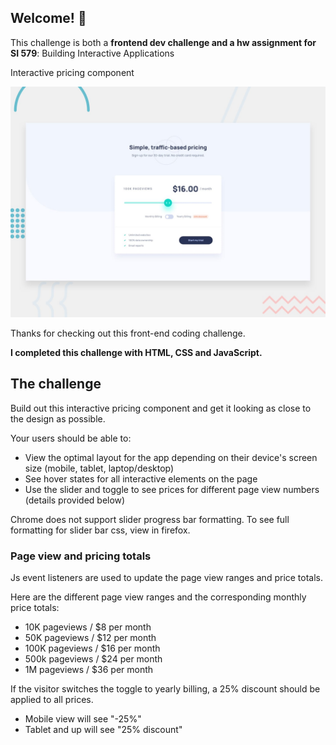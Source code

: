 ## Welcome! 👋



This challenge is both a <strong>frontend dev challenge and a hw assignment for SI 579</strong>: Building Interactive Applications

Interactive pricing component

![Design preview for the Interactive pricing component coding challenge](./design/desktop-preview.jpg)



Thanks for checking out this front-end coding challenge.


**I completed this challenge with HTML, CSS and JavaScript.**

## The challenge

Build out this interactive pricing component and get it looking as close to the design as possible.


Your users should be able to:

- View the optimal layout for the app depending on their device's screen size (mobile, tablet, laptop/desktop)
- See hover states for all interactive elements on the page
- Use the slider and toggle to see prices for different page view numbers (details provided below)


Chrome does not support slider progress bar formatting. To see full formatting for slider bar css, view in firefox. 

### Page view and pricing totals

Js event listeners are used to update the page view ranges and price totals.

Here are the different page view ranges and the corresponding monthly price totals:

- 10K pageviews / $8 per month
- 50K pageviews / $12 per month
- 100K pageviews / $16 per month
- 500k pageviews / $24 per month
- 1M pageviews / $36 per month

If the visitor switches the toggle to yearly billing, a 25% discount should be applied to all prices.

- Mobile view will see "-25%"
- Tablet and up will see "25% discount"




